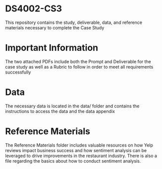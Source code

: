 # DS4002-CS3 #
This repository contains the study, deliverable, data, and reference materials necessary to complete the Case Study

# Important Information #
The two attached PDFs include both the Prompt and Deliverable for the case study as well as a Rubric to follow in order to meet all requirements successfully

# Data #
The necessary data is located in the data/ folder and contains the instructions to access the data and the data appendix 

# Reference Materials #
The Reference Materials folder includes valuable resources on how Yelp reviews impact business success and how sentiment analysis can be leveraged to drive improvements in the restaurant industry. There is also a file regarding the basics about how to conduct sentiment analysis. 
